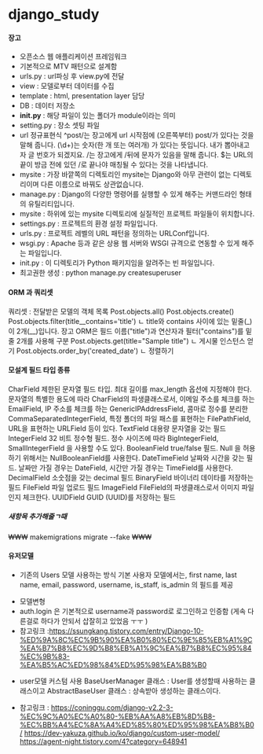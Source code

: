 # django_study

#### 장고
- 오픈소스 웹 애플리케이션 프레임워크
- 기본적으로 MTV 패턴으로 설계함
- urls.py : url파싱 후 view.py에 전달
- view : 모델로부터 데이터를 수집
- template : html, presentation layer 담당
- DB : 데이터 저장소
- __init.py__ : 해당 파일이 있는 폴더가 module이라는 의미
- setting.py : 장소 셋팅 파일
- url 정규표현식
    ^post/는 장고에게 url 시작점에 (오른쪽부터) post/가 있다는 것을 말해 줍니다.
    (\d+)는 숫자(한 개 또는 여러개) 가 있다는 뜻입니다. 내가 뽑아내고자 글 번호가 되겠지요.
    /는 장고에게 /뒤에 문자가 있음을 말해 줍니다.
    $는 URL의 끝이 방금 전에 있던 /로 끝나야 매칭될 수 있다는 것을 나타냅니다.
- mysite : 가장 바깥쪽의 디렉토리인 mysite는 Django와 아무 관련이 없는 디렉토리이며 다른 이름으로 바꿔도 상관없습니다.
- manage.py : Django의 다양한 명령어를 실행할 수 있게 해주는 커맨드라인 형태의 유틸리티입니다.
- mysite : 하위에 있는 mysite 디렉토리에 실질적인 프로젝트 파일들이 위치합니다.
- settings.py : 프로젝트의 환경 설정 파일입니다.
- urls.py : 프로젝트 레벨의 URL 패턴을 정의하는 URLConf입니다.
- wsgi.py : Apache 등과 같은 상용 웹 서버와 WSGI 규격으로 연동할 수 있게 해주는 파일입니다.
- init.py : 이 디렉토리가 Python 패키지임을 알려주는 빈 파일입니다.
- 최고권한 생성 : python manage.py createsuperuser

#### ORM 과 쿼리셋
쿼리셋 :  전달받은 모델의 객체 목록 
    Post.objects.all()
    Post.objects.create()
    Post.objects.filter(title__contains='title')
     ㄴ title와 contains 사이에 있는 밑줄(_)이 2개(__)입니다. 장고 ORM은 필드 이름("title")과 연산자과 필터("contains")를 밑줄 2개를 사용해 구분
    Post.objects.get(title="Sample title")
    ㄴ 게시물 인스턴스 얻기
    Post.objects.order_by('created_date')
    ㄴ 정렬하기
    


#### 모설계 필드 타입 종류
CharField	제한된 문자열 필드 타입. 최대 길이를 max_length 옵션에 지정해야 한다. 문자열의 특별한 용도에 따라 CharField의 파생클래스로서, 이메일 주소를 체크를 하는 EmailField, IP 주소를 체크를 하는 GenericIPAddressField, 콤마로 정수를 분리한 CommaSeparatedIntegerField, 특정 폴더의 파일 패스를 표현하는 FilePathField, URL을 표현하는 URLField 등이 있다.
TextField	대용량 문자열을 갖는 필드
IntegerField	32 비트 정수형 필드. 정수 사이즈에 따라 BigIntegerField, SmallIntegerField 을 사용할 수도 있다.
BooleanField	true/false 필드. Null 을 허용하기 위해서는 NullBooleanField를 사용한다.
DateTimeField	날짜와 시간을 갖는 필드. 날짜만 가질 경우는 DateField, 시간만 가질 경우는 TimeField를 사용한다.
DecimalField	소숫점을 갖는 decimal 필드
BinaryField	바이너리 데이타를 저장하는 필드
FileField	파일 업로드 필드
ImageField	FileField의 파생클래스로서 이미지 파일인지 체크한다.
UUIDField	GUID (UUID)를 저장하는 필드

##### 새항목 추가해줄ㄱ때 
₩₩₩ makemigrations
migrate --fake ₩₩₩

#### 유저모델
* 기존의 Users 모델 사용하는 방식
  기본 사용자 모델에서는, first name, last name, email, password, username, is_staff, is_admin 의 필드를 제공
- 모델변형
- auth.login 은 기본적으로 username과 password로 로그인하고 인증함 (게속 다른걸로 하다가 안되서 삽잘히고 있었음 ㅜㅜ
)
- 참고링크 :https://ssungkang.tistory.com/entry/Django-10-%ED%9A%8C%EC%9B%90%EA%B0%80%EC%9E%85%EB%A1%9C%EA%B7%B8%EC%9D%B8%EB%A1%9C%EA%B7%B8%EC%95%84%EC%9B%83-%EA%B5%AC%ED%98%84%ED%95%98%EA%B8%B0

* user모델 커스텀 사용
BaseUserManager 클래스 : User를 생성할때 사용하는 클래스이고 
AbstractBaseUser 클래스 : 상속받아 생성하는 클래스이다.
- 참고링크 :    https://coninggu.com/django-v2.2-3-%EC%9C%A0%EC%A0%80-%EB%AA%A8%EB%8D%B8-%EC%BB%A4%EC%8A%A4%ED%85%80%ED%95%98%EA%B8%B0/
            https://dev-yakuza.github.io/ko/django/custom-user-model/
             https://agent-night.tistory.com/4?category=648941